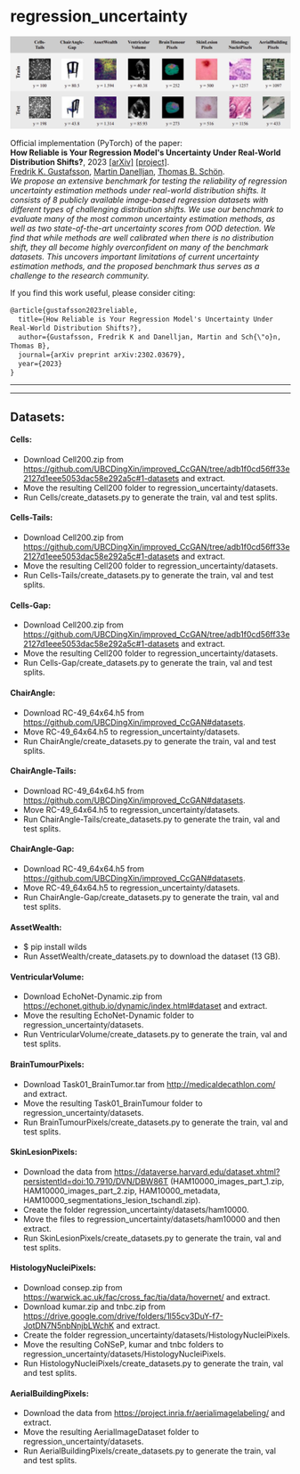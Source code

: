 # regression_uncertainty

![overview image](regression_uncertainty.png)

Official implementation (PyTorch) of the paper: \
**How Reliable is Your Regression Model's Uncertainty Under Real-World Distribution Shifts?**, 2023 [[arXiv]](https://arxiv.org/abs/2302.03679) [[project]](http://www.fregu856.com/publication/regression_uncertainty/). \
[Fredrik K. Gustafsson](http://www.fregu856.com/), [Martin Danelljan](https://martin-danelljan.github.io/), [Thomas B. Schön](http://user.it.uu.se/~thosc112/). \
_We propose an extensive benchmark for testing the reliability of regression uncertainty estimation methods under real-world distribution shifts. It consists of 8 publicly available image-based regression datasets with different types of challenging distribution shifts. We use our benchmark to evaluate many of the most common uncertainty estimation methods, as well as two state-of-the-art uncertainty scores from OOD detection. We find that while methods are well calibrated when there is no distribution shift, they all become highly overconfident on many of the benchmark datasets. This uncovers important limitations of current uncertainty estimation methods, and the proposed benchmark thus serves as a challenge to the research community._

If you find this work useful, please consider citing:
```
@article{gustafsson2023reliable,
  title={How Reliable is Your Regression Model's Uncertainty Under Real-World Distribution Shifts?},
  author={Gustafsson, Fredrik K and Danelljan, Martin and Sch{\"o}n, Thomas B},
  journal={arXiv preprint arXiv:2302.03679},
  year={2023}
}
```




***
***

## Datasets:

#### Cells:
- Download Cell200.zip from https://github.com/UBCDingXin/improved_CcGAN/tree/adb1f0cd56ff33e2127d1eee5053dac58e292a5c#1-datasets and extract.
- Move the resulting Cell200 folder to regression_uncertainty/datasets.
- Run Cells/create_datasets.py to generate the train, val and test splits.

#### Cells-Tails:
- Download Cell200.zip from https://github.com/UBCDingXin/improved_CcGAN/tree/adb1f0cd56ff33e2127d1eee5053dac58e292a5c#1-datasets and extract.
- Move the resulting Cell200 folder to regression_uncertainty/datasets.
- Run Cells-Tails/create_datasets.py to generate the train, val and test splits.

#### Cells-Gap:
- Download Cell200.zip from https://github.com/UBCDingXin/improved_CcGAN/tree/adb1f0cd56ff33e2127d1eee5053dac58e292a5c#1-datasets and extract.
- Move the resulting Cell200 folder to regression_uncertainty/datasets.
- Run Cells-Gap/create_datasets.py to generate the train, val and test splits.

#### ChairAngle:
- Download RC-49_64x64.h5 from https://github.com/UBCDingXin/improved_CcGAN#datasets.
- Move RC-49_64x64.h5 to regression_uncertainty/datasets.
- Run ChairAngle/create_datasets.py to generate the train, val and test splits.

#### ChairAngle-Tails:
- Download RC-49_64x64.h5 from https://github.com/UBCDingXin/improved_CcGAN#datasets.
- Move RC-49_64x64.h5 to regression_uncertainty/datasets.
- Run ChairAngle-Tails/create_datasets.py to generate the train, val and test splits.

#### ChairAngle-Gap:
- Download RC-49_64x64.h5 from https://github.com/UBCDingXin/improved_CcGAN#datasets.
- Move RC-49_64x64.h5 to regression_uncertainty/datasets.
- Run ChairAngle-Gap/create_datasets.py to generate the train, val and test splits.

#### AssetWealth:
- $ pip install wilds
- Run AssetWealth/create_datasets.py to download the dataset (13 GB).

#### VentricularVolume:
- Download EchoNet-Dynamic.zip from https://echonet.github.io/dynamic/index.html#dataset and extract.
- Move the resulting EchoNet-Dynamic folder to regression_uncertainty/datasets.
- Run VentricularVolume/create_datasets.py to generate the train, val and test splits.

#### BrainTumourPixels:
- Download Task01_BrainTumor.tar from http://medicaldecathlon.com/ and extract.
- Move the resulting Task01_BrainTumour folder to regression_uncertainty/datasets.
- Run BrainTumourPixels/create_datasets.py to generate the train, val and test splits.

#### SkinLesionPixels:
- Download the data from https://dataverse.harvard.edu/dataset.xhtml?persistentId=doi:10.7910/DVN/DBW86T (HAM10000_images_part_1.zip, HAM10000_images_part_2.zip, HAM10000_metadata, HAM10000_segmentations_lesion_tschandl.zip).
- Create the folder regression_uncertainty/datasets/ham10000.
- Move the files to regression_uncertainty/datasets/ham10000 and then extract.
- Run SkinLesionPixels/create_datasets.py to generate the train, val and test splits.

#### HistologyNucleiPixels:
- Download consep.zip from https://warwick.ac.uk/fac/cross_fac/tia/data/hovernet/ and extract.
- Download kumar.zip and tnbc.zip from https://drive.google.com/drive/folders/1l55cv3DuY-f7-JotDN7N5nbNnjbLWchK and extract.
- Create the folder regression_uncertainty/datasets/HistologyNucleiPixels.
- Move the resulting CoNSeP, kumar and tnbc folders to regression_uncertainty/datasets/HistologyNucleiPixels.
- Run HistologyNucleiPixels/create_datasets.py to generate the train, val and test splits.

#### AerialBuildingPixels:
- Download the data from https://project.inria.fr/aerialimagelabeling/ and extract.
- Move the resulting AerialImageDataset folder to regression_uncertainty/datasets.
- Run AerialBuildingPixels/create_datasets.py to generate the train, val and test splits.
